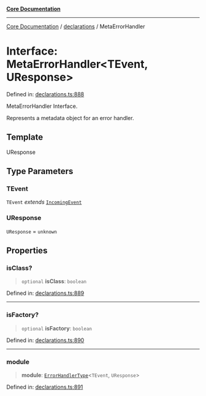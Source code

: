 [**Core Documentation**](../../README.md)

***

[Core Documentation](../../README.md) / [declarations](../README.md) / MetaErrorHandler

# Interface: MetaErrorHandler\<TEvent, UResponse\>

Defined in: [declarations.ts:888](https://github.com/stonemjs/core/blob/e2fddc9518734748c09a72d4b4064dd1d4c1288c/src/declarations.ts#L888)

MetaErrorHandler Interface.

Represents a metadata object for an error handler.

## Template

UResponse

## Type Parameters

### TEvent

`TEvent` *extends* [`IncomingEvent`](../../events/IncomingEvent/classes/IncomingEvent.md)

### UResponse

`UResponse` = `unknown`

## Properties

### isClass?

> `optional` **isClass**: `boolean`

Defined in: [declarations.ts:889](https://github.com/stonemjs/core/blob/e2fddc9518734748c09a72d4b4064dd1d4c1288c/src/declarations.ts#L889)

***

### isFactory?

> `optional` **isFactory**: `boolean`

Defined in: [declarations.ts:890](https://github.com/stonemjs/core/blob/e2fddc9518734748c09a72d4b4064dd1d4c1288c/src/declarations.ts#L890)

***

### module

> **module**: [`ErrorHandlerType`](../type-aliases/ErrorHandlerType.md)\<`TEvent`, `UResponse`\>

Defined in: [declarations.ts:891](https://github.com/stonemjs/core/blob/e2fddc9518734748c09a72d4b4064dd1d4c1288c/src/declarations.ts#L891)
